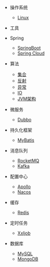* 操作系统
  * [Linux](zh-cn/)
* 工具

* Spring
  * [SpringBoot](zh-cn/)
  * [Spring Cloud](zh-cn/)
* 算法
  * [集合](zh-cn/)
  * [反射](zh-cn/)
  * [异常](zh-cn/)
  * [IO](zh-cn/)
  * [JVM架构](zh-cn/)
* 微服务
  * [Dubbo](zh-cn/)
* 持久化框架
  * [MyBatis](zh-cn/)
* 消息队列
  * [RocketMQ](zh-cn/)
  * [Kafka](zh-cn/)
* 配置中心
  * [Apollo](zh-cn/)
  * [Nacos](zh-cn/)
* 缓存
  * [Redis](zh-cn/)
* 定时任务
  * [Xxljob](zh-cn/)
* 数据库
  * [MySQL](zh-cn/)
  * [MongoDB](zh-cn/)